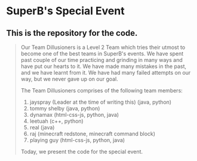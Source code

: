 # SuperB's Special Event
## This is the repository for the code.
> Our Team Dillusioners is a Level 2 Team which tries their utmost to become one of the best teams in SuperB's events.
> We have spent past couple of our time practicing and grinding in many ways and have put our hearts to it.
> We have made many mistakes in the past, and we have learnt from it. We have had many failed attempts on our way, but we never gave up on our goal.
> 
> The Team Dillusioners comprises of the following team members:
>   1. jayspray (Leader at the time of writing this) (java, python)
>   2. tommy shelby (java, python)
>   3. dynamax (html-css-js, python, java)
>   4. leetuah (c++, python)
>   5. real (java)
>   6. raj (minecraft redstone, minecraft command block)
>   7. playing guy (html-css-js, python, java)
> 
> Today, we present the code for the special event.
